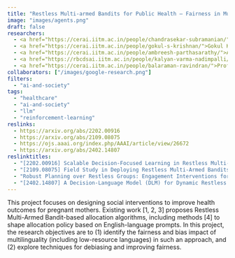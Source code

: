 ```yaml
---
title: "Restless Multi-armed Bandits for Public Health – Fairness in Multilingual Settings"
image: "images/agents.png"
draft: false
researchers: 
  - <a href="https://cerai.iitm.ac.in/people/chandrasekar-subramanian/">Chandrasekar Subramanian (Research Advisor)</a>
  - <a href="https://cerai.iitm.ac.in/people/gokul-s-krishnan/">Gokul Krishnan (Research Scientist)</a>
  - <a href="https://cerai.iitm.ac.in/people/ambreesh-parthasarathy/">Ambreesh Parthasarathy (Pre-doc)</a>
  - <a href="https://rbcdsai.iitm.ac.in/people/kalyan-varma-nadimpalli/">Kalyan Nadimpalli (Pre-doc)
  - <a href="https://cerai.iitm.ac.in/people/balaraman-ravindran/">Prof. B. Ravindran (Professor and Head)</a> 
collaborators: ["/images/google-research.png"]
filters:
  - "ai-and-society"
tags:
  - "healthcare"
  - "ai-and-society"
  - "llm"
  - "reinforcement-learning"
reslinks:
  - https://arxiv.org/abs/2202.00916
  - https://arxiv.org/abs/2109.08075
  - https://ojs.aaai.org/index.php/AAAI/article/view/26672
  - https://arxiv.org/abs/2402.14807
reslinktitles: 
  - "[2202.00916] Scalable Decision-Focused Learning in Restless Multi-Armed Bandits with Application to Maternal and Child Health"
  - "[2109.08075] Field Study in Deploying Restless Multi-Armed Bandits: Assisting Non-Profits in Improving Maternal and Child Health"
  - "Robust Planning over Restless Groups: Engagement Interventions for a Large-Scale Maternal Telehealth Program | Proceedings of the AAAI Conference on Artificial Intelligence"
  - "[2402.14807] A Decision-Language Model (DLM) for Dynamic Restless Multi-Armed Bandit Tasks in Public Health"
---
```


This project focuses on designing social interventions to improve health outcomes for pregnant mothers. Existing work [1, 2, 3] proposes Restless Multi-Armed Bandit-based allocation algorithms, including methods [4] to shape allocation policy based on English-language prompts. In this project, the research objectives are to (1) identify the fairness and bias impact of multilinguality (including low-resource languages) in such an approach, and (2) explore techniques for debiasing and improving fairness. 

